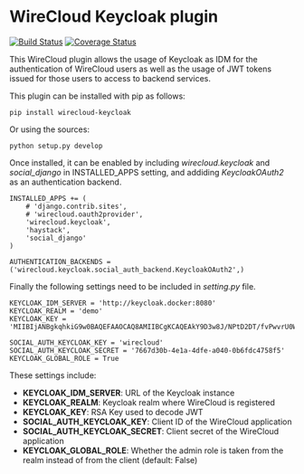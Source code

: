 # WireCloud Keycloak plugin

[![Build Status](https://travis-ci.org/Ficodes/wirecloud-keycloak.svg?branch=master)](https://travis-ci.org/Ficodes/wirecloud-keycloak)
[![Coverage Status](https://coveralls.io/repos/github/Ficodes/wirecloud-keycloak/badge.svg?branch=master)](https://coveralls.io/github/Ficodes/wirecloud-keycloak?branch=master)

This WireCloud plugin allows the usage of Keycloak as IDM for the authentication of WireCloud
users as well as the usage of JWT tokens issued for those users to access to backend services.

This plugin can be installed with pip as follows:

```
pip install wirecloud-keycloak
```

Or using the sources:

```
python setup.py develop
```

Once installed, it can be enabled by including *wirecloud.keycloak* and *social_django*
in INSTALLED_APPS setting, and addiding *KeycloakOAuth2* as an authentication backend.

```
INSTALLED_APPS += (
    # 'django.contrib.sites',
    # 'wirecloud.oauth2provider',
    'wirecloud.keycloak',
    'haystack',
    'social_django'
)

AUTHENTICATION_BACKENDS = ('wirecloud.keycloak.social_auth_backend.KeycloakOAuth2',)
```

Finally the following settings need to be included in *setting.py* file.

```
KEYCLOAK_IDM_SERVER = 'http://keycloak.docker:8080'
KEYCLOAK_REALM = 'demo'
KEYCLOAK_KEY = 'MIIBIjANBgkqhkiG9w0BAQEFAAOCAQ8AMIIBCgKCAQEAkY9D3w8J/NPtD2DT/fvPwvrU0WBtw7F6mDTV8JG3TjsrQF4HCEjExDYN9M+5GeJTu8WNfDFUzEfuq7OS/3FRLgZJnV0naYlQsH50l5vCzMD2p9vSSECHBDuz/woObHujgtQckPDv7wyWjihn4EJthI4K08Fb06quijux0M+mazF5WDqlOy3UuKlfERv8JskpOBjwnhCMwz5zv/ox8Y++AiBXlL4stqok29AXANt29+A8LvYDNXiSYuHZJeAk3oxI7G8PYQHFOTynR41hm8xNxPf8YSx2nS7ZfHBPtt9rz7QdPZ9LmXwKPpo+ml92YfHSPcmW2beOuILJ1DW8ZO5eZQIDAQAB'

SOCIAL_AUTH_KEYCLOAK_KEY = 'wirecloud'
SOCIAL_AUTH_KEYCLOAK_SECRET = '7667d30b-4e1a-4dfe-a040-0b6fdc4758f5'
KEYCLOAK_GLOBAL_ROLE = True

```

These settings include:
* **KEYCLOAK_IDM_SERVER**: URL of the Keycloak instance
* **KEYCLOAK_REALM**: Keycloak realm where WireCloud is registered
* **KEYCLOAK_KEY**: RSA Key used to decode JWT
* **SOCIAL_AUTH_KEYCLOAK_KEY**: Client ID of the WireCloud application
* **SOCIAL_AUTH_KEYCLOAK_SECRET**: Client secret of the WireCloud application
* **KEYCLOAK_GLOBAL_ROLE**: Whether the admin role is taken from the realm instead of from the client (default: False)
